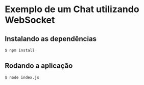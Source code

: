 # Exemplo de um Chat utilizando WebSocket

## Instalando as dependências


	$ npm install


## Rodando a aplicação


	$ node index.js
